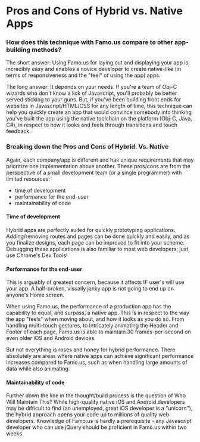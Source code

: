 # Pros and Cons of Hybrid vs. Native Apps


### How does this technique with Famo.us compare to other app-building methods?

The short answer: Using Famo.us for laying out and displaying your app is incredibly easy and enables a novice developer to create native-like (in terms of responsiveness and the "feel" of using the app) apps. 

The long answer: It depends on your needs. If you're a team of Obj-C wizards who don't know a lick of Javascript, you'll probably be better served sticking to your guns. But, if you've been building front ends for websites in Javascript/HTML/CSS for any length of time, this technique can help you quickly create an app that would convince somebody into thinking you've built the app using the native toolchain on the platform (Obj-C, Java, C#), in respect to how it looks and feels through transitions and touch feedback.


### Breaking down the Pros and Cons of Hybrid. Vs. Native 

Again, each company/app is different and has unique requirements that may prioritize one implementation above another. These pros/cons are from the perspective of a small development team (or a single programmer) with limited resources: 

- time of development
- performance for the end-user 
- maintainability of code


#### Time of development 

Hybrid apps are perfectly suited for quickly prototyping applications. Adding/removing routes and pages can be done quickly and easily, and as you finalize designs, each page can be improved to fit into your scheme. Debugging these applications is also familiar to most web developers; just use Chrome's Dev Tools! 


#### Performance for the end-user 

This is arguably of greatest concern, because it affects IF user's will use your app. A half-broken, visually janky app is not going to end up on anyone's Home screen. 

When using Famo.us, the performance of a production app has the capability to equal, and surpass, a native app. This is in respect to the way the app "feels" when moving about, and how it looks as you do so. From handling multi-touch gestures, to intricately animating the Header and Footer of each page, Famo.us is able to maintain 30 frames-per-second on even older iOS and Android devices. 

But not everything is roses and honey for hybrid performance. There absolutely are areas where native apps can achieve significant performance increases compared to Famo.us, such as when handling large amounts of data while also animating. 


#### Maintainability of code  

Further down the line in the thought/build process is the question of Who Will Maintain This? While high-quality native iOS and Android developers may be difficult to find (an unemployed, great iOS developer is a "unicorn"), the hybrid approach opens your code up to millions of quality web developers. Knowledge of Famo.us is hardly a prerequisite - any Javascript developer who can use jQuery should be proficient in Famo.us within two weeks. 
